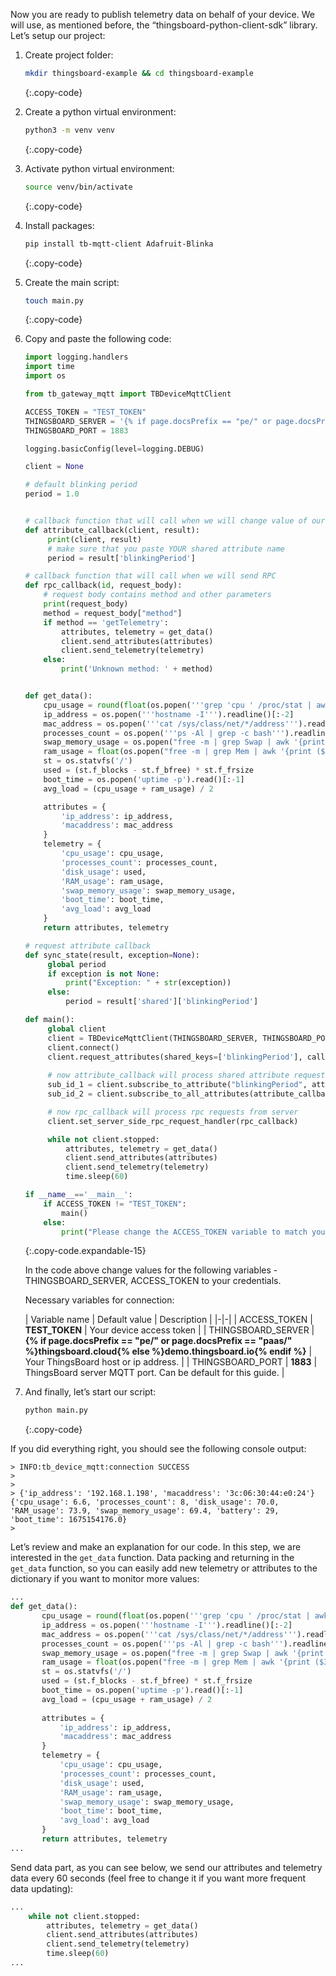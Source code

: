 Now you are ready to publish telemetry data on behalf of your device. We will use, as mentioned before, the 
“thingsboard-python-client-sdk” library.
Let’s setup our project:

1. Create project folder:

    ```bash
   mkdir thingsboard-example && cd thingsboard-example
   ```
   {:.copy-code}

2. Create a python virtual environment:

    ```bash
   python3 -m venv venv
   ```
   {:.copy-code}

3. Activate python virtual environment:

   ```bash
   source venv/bin/activate
   ```
   {:.copy-code}

4. Install packages:

   ```bash
   pip install tb-mqtt-client Adafruit-Blinka
   ```
   {:.copy-code}

5. Create the main script:

   ```bash
   touch main.py
   ```
   {:.copy-code}

6. Copy and paste the following code:

   ```python
   import logging.handlers
   import time
   import os
   
   from tb_gateway_mqtt import TBDeviceMqttClient
   
   ACCESS_TOKEN = "TEST_TOKEN"
   THINGSBOARD_SERVER = '{% if page.docsPrefix == "pe/" or page.docsPrefix == "paas/" %}thingsboard.cloud{% else %}demo.thingsboard.io{% endif %}'
   THINGSBOARD_PORT = 1883

   logging.basicConfig(level=logging.DEBUG)
   
   client = None
   
   # default blinking period
   period = 1.0
   
   
   # callback function that will call when we will change value of our Shared Attribute
   def attribute_callback(client, result):
        print(client, result)
        # make sure that you paste YOUR shared attribute name
        period = result['blinkingPeriod']
   
   # callback function that will call when we will send RPC
   def rpc_callback(id, request_body):
       # request body contains method and other parameters
       print(request_body)
       method = request_body["method"]
       if method == 'getTelemetry':
           attributes, telemetry = get_data()
           client.send_attributes(attributes)
           client.send_telemetry(telemetry)
       else:
           print('Unknown method: ' + method)
   
   
   def get_data():
       cpu_usage = round(float(os.popen('''grep 'cpu ' /proc/stat | awk '{usage=($2+$4)*100/($2+$4+$5)} END {print usage }' ''').readline()), 2)
       ip_address = os.popen('''hostname -I''').readline()[:-2]
       mac_address = os.popen('''cat /sys/class/net/*/address''').readline()[:-1]
       processes_count = os.popen('''ps -Al | grep -c bash''').readline()[:-1]
       swap_memory_usage = os.popen("free -m | grep Swap | awk '{print ($3/$2)*100}'").readline()[:-1]
       ram_usage = float(os.popen("free -m | grep Mem | awk '{print ($3/$2) * 100}'").readline()[:-1])
       st = os.statvfs('/')
       used = (st.f_blocks - st.f_bfree) * st.f_frsize
       boot_time = os.popen('uptime -p').read()[:-1]
       avg_load = (cpu_usage + ram_usage) / 2
   
       attributes = {
           'ip_address': ip_address,
           'macaddress': mac_address
       }
       telemetry = {
           'cpu_usage': cpu_usage,
           'processes_count': processes_count,
           'disk_usage': used,
           'RAM_usage': ram_usage,
           'swap_memory_usage': swap_memory_usage,
           'boot_time': boot_time,
           'avg_load': avg_load
       }
       return attributes, telemetry
   
   # request attribute callback
   def sync_state(result, exception=None):
        global period
        if exception is not None:
            print("Exception: " + str(exception))
        else:
            period = result['shared']['blinkingPeriod']
   
   def main():
        global client
        client = TBDeviceMqttClient(THINGSBOARD_SERVER, THINGSBOARD_PORT, ACCESS_TOKEN)
        client.connect()
        client.request_attributes(shared_keys=['blinkingPeriod'], callback=sync_state)
        
        # now attribute_callback will process shared attribute request from server
        sub_id_1 = client.subscribe_to_attribute("blinkingPeriod", attribute_callback)
        sub_id_2 = client.subscribe_to_all_attributes(attribute_callback)
   
        # now rpc_callback will process rpc requests from server
        client.set_server_side_rpc_request_handler(rpc_callback)

        while not client.stopped:
            attributes, telemetry = get_data()
            client.send_attributes(attributes)
            client.send_telemetry(telemetry)
            time.sleep(60)
   
   if __name__=='__main__':
       if ACCESS_TOKEN != "TEST_TOKEN":
           main()
       else:
           print("Please change the ACCESS_TOKEN variable to match your device access token and run script again.")
   ```
   {:.copy-code.expandable-15}

   In the code above change values for the following variables - THINGSBOARD_SERVER, ACCESS_TOKEN to your credentials.
   
   Necessary variables for connection:  
   
   | Variable name | Default value | Description | 
   |-|-|
   | ACCESS_TOKEN | **TEST_TOKEN** | Your device access token |
   | THINGSBOARD_SERVER | **{% if page.docsPrefix == "pe/" or page.docsPrefix == "paas/" %}thingsboard.cloud{% else %}demo.thingsboard.io{% endif %}** | Your ThingsBoard host or ip address. |
   | THINGSBOARD_PORT | **1883** | ThingsBoard server MQTT port. Can be default for this guide. |

7. And finally, let’s start our script:

   ```bash
   python main.py
   ```
   {:.copy-code}

If you did everything right, you should see the following console output:
```
> INFO:tb_device_mqtt:connection SUCCESS
> 
> 
> {'ip_address': '192.168.1.198', 'macaddress': '3c:06:30:44:e0:24'} {'cpu_usage': 6.6, 'processes_count': 8, 'disk_usage': 70.0, 'RAM_usage': 73.9, 'swap_memory_usage': 69.4, 'battery': 29, 'boot_time': 1675154176.0}
> 
```

Let’s review and make an explanation for our code. In this step, we are interested in the `get_data` function.
Data packing and returning in the `get_data` function, so you can easily add new telemetry or attributes to the dictionary if you want to monitor more values:
```python
...
def get_data():
       cpu_usage = round(float(os.popen('''grep 'cpu ' /proc/stat | awk '{usage=($2+$4)*100/($2+$4+$5)} END {print usage }' ''').readline()), 2)
       ip_address = os.popen('''hostname -I''').readline()[:-2]
       mac_address = os.popen('''cat /sys/class/net/*/address''').readline()[:-1]
       processes_count = os.popen('''ps -Al | grep -c bash''').readline()[:-1]
       swap_memory_usage = os.popen("free -m | grep Swap | awk '{print ($3/$2)*100}'").readline()[:-1]
       ram_usage = float(os.popen("free -m | grep Mem | awk '{print ($3/$2) * 100}'").readline()[:-1])
       st = os.statvfs('/')
       used = (st.f_blocks - st.f_bfree) * st.f_frsize
       boot_time = os.popen('uptime -p').read()[:-1]
       avg_load = (cpu_usage + ram_usage) / 2
   
       attributes = {
           'ip_address': ip_address,
           'macaddress': mac_address
       }
       telemetry = {
           'cpu_usage': cpu_usage,
           'processes_count': processes_count,
           'disk_usage': used,
           'RAM_usage': ram_usage,
           'swap_memory_usage': swap_memory_usage,
           'boot_time': boot_time,
           'avg_load': avg_load
       }
       return attributes, telemetry
...
```

Send data part, as you can see below, we send our attributes and telemetry data every 60 seconds (feel free to change it if you want more frequent data updating):
```python
...		
    while not client.stopped:
        attributes, telemetry = get_data()
        client.send_attributes(attributes)
        client.send_telemetry(telemetry)
        time.sleep(60)
...
```